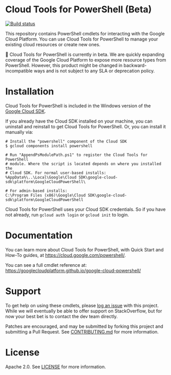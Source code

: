 # Cloud Tools for PowerShell (Beta)

[![Build status](https://ci.appveyor.com/api/projects/status/r11ovv4348852ktt?svg=true)](https://ci.appveyor.com/project/GoogleCloudPowerShell/google-cloud-powershell)

This repository contains PowerShell cmdlets for interacting with the Google
Cloud Platform. You can use Cloud Tools for PowerShell to manage your existing
cloud resources or create new ones.

:construction: Cloud Tools for PowerShell is currently in beta. We are quickly
expanding coverage of the Google Cloud Platform to expose more resource types
from PowerShell. However, this product might be changed in backward-incompatible
ways and is not subject to any SLA or deprecation policy.

# Installation

Cloud Tools for PowerShell is included in the Windows version of the
[Google Cloud SDK](https://cloud.google.com/sdk/docs/quickstart-windows).

If you already have the Cloud SDK installed on your machine, you can uninstall
and reinstall to get Cloud Tools for PowerShell. Or, you can install it
manually via:

    # Install the "powershell" component of the Cloud SDK
    $ gcloud components install powershell

    # Run "AppendPsModulePath.ps1" to register the Cloud Tools for PowerShell
    # module. Where the script is located depends on where you installed the
    # Cloud SDK. For normal user-based installs:
    %AppData%\..\Local\Google\Cloud SDK\google-cloud-sdk\platform\GoogleCloudPowerShell\
    
    # For admin-based installs:
    C:\Program Files (x86)\Google\Cloud SDK\google-cloud-sdk\platform\GoogleCloudPowerShell

Cloud Tools for PowerShell uses your Cloud SDK credentials. So if you have not
already, run `gcloud auth login` or `gcloud init` to login.

# Documentation

You can learn more about Cloud Tools for PowerShell, with Quick Start and How-To
guides, at https://cloud.google.com/powershell/.

You can see a full cmdlet reference at:
https://googlecloudplatform.github.io/google-cloud-powershell/

# Support

To get help on using these cmdlets, please
[log an issue](https://github.com/GoogleCloudPlatform/google-cloud-powershell/issues/new)
with this project. While we will eventually be able to offer support on
StackOverflow, but for now your best bet is to contact the dev team directly.

Patches are encouraged, and may be submitted by forking this project and
submitting a Pull Request. See [CONTRIBUTING.md](CONTRIBUTING.md) for more
information.

# License

Apache 2.0. See [LICENSE](LICENSE) for more information.
